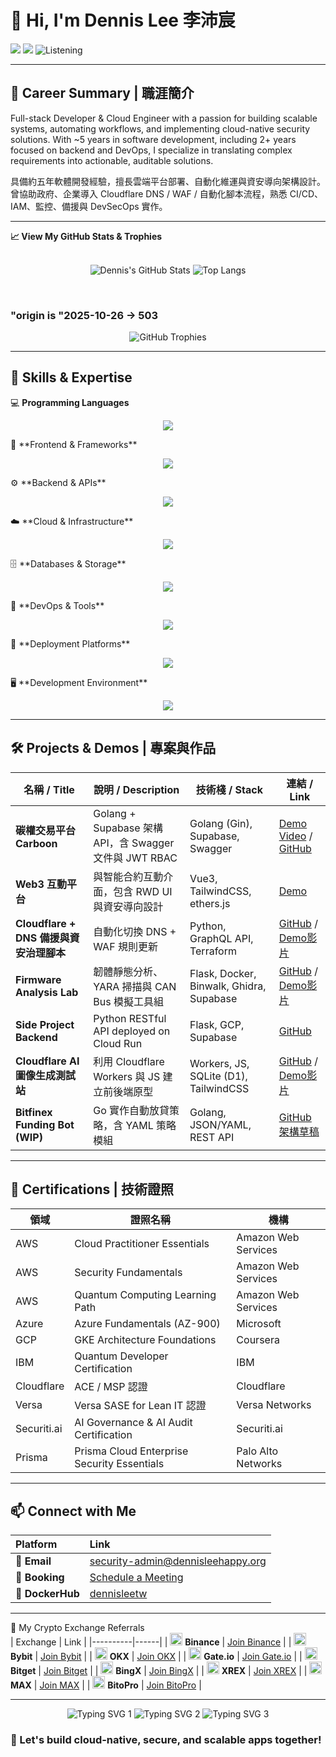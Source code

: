 # 👋 Hi, I'm Dennis Lee 李沛宸
![](https://img.shields.io/badge/currently-online-00C853?style=flat-square) ![](https://img.shields.io/badge/coding-cybersecurity_project-FF6F00?style=flat-square) ![Listening](https://img.shields.io/badge/listening_to-UN%20AVEC%20DEUX-green?style=for-the-badge&logo=spotify)

---
## 🧠 Career Summary | 職涯簡介
Full-stack Developer & Cloud Engineer with a passion for building scalable systems, automating workflows, and implementing cloud-native security solutions.
With ~5 years in software development, including 2+ years focused on backend and DevOps, I specialize in translating complex requirements into actionable, auditable solutions.

具備約五年軟體開發經驗，擅長雲端平台部署、自動化維運與資安導向架構設計。曾協助政府、企業導入 Cloudflare DNS / WAF / 自動化腳本流程，熟悉 CI/CD、IAM、監控、備援與 DevSecOps 實作。

---


<summary><strong>📈 View My GitHub Stats & Trophies</strong></summary>
<br/>
<p align="center">
  <img src="https://github-readme-stats.vercel.app/api?username=dennislee928&show_icons=true&theme=radical" alt="Dennis's GitHub Stats" />
  <img src="https://github-readme-stats.vercel.app/api/top-langs/?username=dennislee928&hide=python,jupyter%20notebook&show_icons=true&theme=radical" alt="Top Langs" />
</p>
<br/>

### "origin is "2025-10-26 -> 503
<p align="center">
  <img src="https://github-profile-trophy.vercel.app/?username=dennislee928&theme=onedark&rank=SECRET,SSS,SS,S,AAA,AA,A,BBB,BB,B" alt="GitHub Trophies"/>
</p>



---

## 💎 Skills & Expertise 
💻 **Programming Languages**
<p align="center">
  <img src="https://skillicons.dev/icons?i=go,python,js,ts,bash,solidity" />
</p>
🎨 **Frontend & Frameworks**
<p align="center">
  <img src="https://skillicons.dev/icons?i=react,vue,next,nuxt,vuetify,threejs,tailwind,figma" />
</p>
⚙️ **Backend & APIs**
<p align="center">
  <img src="https://skillicons.dev/icons?i=nodejs,express,fastapi,graphql,rabbitmq,nginx" />
</p>
☁️ **Cloud & Infrastructure**
<p align="center">
  <img src="https://skillicons.dev/icons?i=aws,gcp,cloudflare,terraform,docker,k8s" />
</p>
🗄️ **Databases & Storage**
<p align="center">
  <img src="https://skillicons.dev/icons?i=postgres,mongodb,redis,supabase" />
</p>
🔧 **DevOps & Tools**
<p align="center">
  <img src="https://skillicons.dev/icons?i=git,github,githubactions,postman,grafana,prometheus" />
</p>
🚀 **Deployment Platforms**
<p align="center">
  <img src="https://skillicons.dev/icons?i=vercel,netlify,heroku,workers" />
</p>
🖥️ **Development Environment**
<p align="center">
  <img src="https://skillicons.dev/icons?i=linux,ubuntu,windows,vscode,arduino" />
</p>

---

## 🛠️ Projects & Demos | 專案與作品

| 名稱 / Title | 說明 / Description | 技術棧 / Stack | 連結 / Link |
|--------------|------------------|----------------|-------------|
| **碳權交易平台 Carboon** | Golang + Supabase 架構 API，含 Swagger 文件與 JWT RBAC | Golang (Gin), Supabase, Swagger | [Demo Video](https://youtu.be/_iW3o_Lvzs) / [GitHub](https://github.com/dennislee928/carboon-trade-backend) |
| **Web3 互動平台** | 與智能合約互動介面，包含 RWD UI 與資安導向設計 | Vue3, TailwindCSS, ethers.js | [Demo](https://web3.para-universe-energy-exchange-station.com/) |
| **Cloudflare + DNS 備援與資安治理腳本** | 自動化切換 DNS + WAF 規則更新 | Python, GraphQL API, Terraform | [GitHub](https://github.com/dennislee928/Cloudflare_Developer_Labs) / [Demo影片](https://youtu.be/vWDmq0GiCo4) |
| **Firmware Analysis Lab** | 韌體靜態分析、YARA 掃描與 CAN Bus 模擬工具組 | Flask, Docker, Binwalk, Ghidra, Supabase | [GitHub](https://github.com/dennislee928/firmware-research-demo) / [Demo影片](https://youtu.be/rHVcB-mxKB8) |
| **Side Project Backend** | Python RESTful API deployed on Cloud Run | Flask, GCP, Supabase | [GitHub](https://github.com/dennislee928/side-project-1-backend) |
| **Cloudflare AI 圖像生成測試站** | 利用 Cloudflare Workers 與 JS 建立前後端原型 | Workers, JS, SQLite (D1), TailwindCSS | [GitHub](https://github.com/dennislee928/firmware-research-demo/tree/tsse) / [Demo影片](https://youtu.be/43sSu1Ve55s) |
| **Bitfinex Funding Bot (WIP)** | Go 實作自動放貸策略，含 YAML 策略模組 | Golang, JSON/YAML, REST API | [GitHub 架構草稿](https://github.com/dennislee928/fundbot-go) |

---

## 📜 Certifications | 技術證照

| 領域 | 證照名稱 | 機構 |
|------|----------|------|
| AWS | Cloud Practitioner Essentials | Amazon Web Services |
| AWS | Security Fundamentals | Amazon Web Services |
| AWS | Quantum Computing Learning Path | Amazon Web Services |
| Azure | Azure Fundamentals (AZ-900) | Microsoft |
| GCP | GKE Architecture Foundations | Coursera |
| IBM | Quantum Developer Certification | IBM |
| Cloudflare | ACE / MSP 認證 | Cloudflare |
| Versa | Versa SASE for Lean IT 認證 | Versa Networks |
| Securiti.ai | AI Governance & AI Audit Certification | Securiti.ai |
| Prisma | Prisma Cloud Enterprise Security Essentials | Palo Alto Networks |

---

## 📫 Connect with Me

| Platform | Link |
| :--- | :--- |
| 📧 **Email** | [security-admin@dennisleehappy.org](mailto:security-admin@dennisleehappy.org) |
| 📅 **Booking** | [Schedule a Meeting](https://app.simplymeet.me/dennislee-rootcicd) |
| 🐳 **DockerHub** | [dennisleetw](https://hub.docker.com/u/dennisleetw) |

---


💸 My Crypto Exchange Referrals
<br/>
| Exchange | Link |
|----------|------|
| <img src="https://crystalpng.com/wp-content/uploads/2025/03/binance-logo.png" height="20" alt="Binance logo"> **Binance** | [Join Binance](https://www.binance.com/activity/referral-entry/CPA?ref=CPA_00KHVVTLDU) |
| <img src="https://brandlogo.org/wp-content/uploads/2024/02/Bybit-Logo-300x300.png.webp" height="20" alt="Bybit logo"> **Bybit** | [Join Bybit](https://www.bybit.com/invite?ref=KQKYYYB) |
| <img src="https://www.okx.com/cdn/okex/users/headimages/predefined/0037.png" height="20" alt="OKX logo"> **OKX** | [Join OKX](https://okx.com/join/69095600) |
| <img src="https://external-content.duckduckgo.com/iu/?u=https%3A%2F%2Faltcoinsbox.com%2Fwp-content%2Fuploads%2F2023%2F01%2Fgate.io-logo.png&f=1&nofb=1&ipt=6146c2e7c0c238e9a7d6f58d0e7619ee299df314682b27f40fa5017a531e20c2" height="20" alt="Gate.io logo"> **Gate.io** | [Join Gate.io](https://www.gate.com/signup/VLEWVFOJBG?ref_type=103&utm_cmp=PEYEQdSb) |
| <img src="https://external-content.duckduckgo.com/iu/?u=https%3A%2F%2Faltcoinsbox.com%2Fwp-content%2Fuploads%2F2023%2F04%2Fbitget-logo.png&f=1&nofb=1&ipt=ba2c7bdacb038171e5d6a3f132c2b6c243dd8301879bc9327a6f0c6959f2adf0" height="20" alt="Bitget logo"> **Bitget** | [Join Bitget](https://www.bitget.com/zh-TC/referral/register?clacCode=DS2JKS0Y&from=%2Fzh-TC%2Fevents%2Freferral-all-program&source=events&utmSource=PremierInviter) |
| <img src="https://bin.bb-os.com/_nuxt/img/app-logo.c5e71bf.png" height="20" alt="BingX logo"> **BingX** | [Join BingX](https://bingx.com/invite/X2TH8D/) |
| <img src="https://xrex.io/assets/logos/logo-dark-xrex-emblem.svg" height="20" alt="XREX logo"> **XREX** | [Join XREX](https://link.xrex.io/referral/4GiFeoBtfTlOidtl) |
| <img src="https://fc-use1-00-pics-bkt-00.s3.amazonaws.com/4a62ec6386364f20defb318df32122229dbd1828cbc4181a95316217b236ab40/f_marketingpicFull/u_9406548835490947d845c82527ef738d06d9ce2dba3558aa7fdb70c5010967d5/img_1566286524085.png" height="20" alt="MAX logo"> **MAX** | [Join MAX](https://max.maicoin.com/signup?r=1563831b) |
| <img src="https://www.bitopro.com/favicon.ico" height="20" alt="BitoPro logo"> **BitoPro** | [Join BitoPro](https://www.bitopro.com/users/sign_up?referrer=5497400002) |




---

<p align="center">
  <img src="https://readme-typing-svg.herokuapp.com?font=Fira+Code&pause=1000&width=435&lines=God+throws+dices" alt="Typing SVG 1" />
  <img src="https://readme-typing-svg.herokuapp.com?font=Fira+Code&pause=1000&color=78F77F&random=true&width=435&lines=and++we+try+to+catch+them" alt="Typing SVG 2" />
  <img src="https://readme-typing-svg.herokuapp.com?font=Fira+Code&pause=500&color=7684F7&random=true&width=435&lines=via+holy+languages%2C+code+that+is.)" alt="Typing SVG 3" />

### 🧭 Let's build cloud-native, secure, and scalable apps together!
